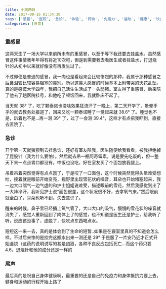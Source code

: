 ```yaml
---
title: 小病两日
date: 2017-09-16 01:34:30
tags: ['感冒', '医院', '急诊', '体验', '药物', '免疫力', '运动', '健康', '饮食', '退烧']
categories: [日常]
---
```



### 重感冒

这两天生了一场大学以来前所未有的重感冒，以至于等下我还要去挂盐水。虽然感冒这件事情我年年得有将近10次吧，但是到需要我去看医生或者挂盐水，打退烧针的从初中以来就好像没有再发生过了。

不过即便是普通的感冒，我一向也是看起来会比较惨烈的那种，我属于那种感冒之后鼻泪管比较容易阻塞的类别。所以这类人感冒的时候基本上附带哭的天花乱坠。真的是感慨大学四年，我把自己活生生活成了一头弱猪。室友得了重感冒，后来陪了他去了趟医院挂号，和他吃了顿饭回来，我就卧床不起了。

当天就 38° 了，吃了颗泰诺也没啥效果狂流汗了一晚上，第二天开学了，晕晕乎乎的就去教务处报道了，回来又吃一颗泰诺睡了一觉起来就 38.6° 了。睡觉也不是，趴着也不是...再一测 39° 了，过了一会测 39.4°，这样才有点把我吓到，直接去医院了。

### 急诊

开学第一天就狼狈到去挂急诊，还好有室友陪我，医生随便给我看看，被我拒绝掉了屁股针（我为什么要怕）。然后就去吊一瓶阿奇霉素，说是要先吃饭的，但一整天下来一点点胃口都没有，中饭也没吃，好在室友买了个面包放我腿上。

吊着吊着突然觉得有点点饿了，于是咬了一口面包，这个时候突然觉得头晕难受想吐，接着就是眼前开始变亮，视野里出现雪花状的噪音，耳朵也开始堵塞起来，我一边大口喘气一边气虚的和护士姐姐说难受，描述眼前的雪花，然后我感觉到出了一大阵冷汗，我听见护士说“面色很差，这个状况很不好，去拿氧气来。”然后眼前就全白了，耳朵也听不到，失去意识了。

醒来的时候，鼻子里已经插上氧气管了，大口大口的吸气，慢慢的雪花状的噪音就消失了，感觉人重新回到了肉体上了的感觉，也不知道是医生还是护士，给我听了听，说应该没事了，虚脱了，快吃点东西喝点水。

短短这一来一去，真的是体会到了生命的短暂..如果是在寝室里真的不知道会怎么样。不过后来惨的是挂完这瓶水出来一测还是 39° 于是服了一片安乃近才正式开始退烧（这药的说明说写的甚是凶狠，各种不良反应包括死亡...而这个药只要 4.6，退烧针和他的成分还是一样的

### 尾声
最后真的是祝自己身体健康啊，最重要的还是自己的免疫力和身体抵抗力要上去，健身和运动的行程开始上路了
